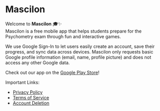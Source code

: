 # Mascilon

Welcome to **Mascilon** 🎓✨  
Mascilon is a free mobile app that helps students prepare for the Psychometry exam through fun and interactive games.

We use Google Sign-In to let users easily create an account, save their progress, and sync data across devices.
Mascilon only requests basic Google profile information (email, name, profile picture) and does not access any other Google data.

Check out our app on the [Google Play Store](https://play.google.com/store/apps/details?id=com.gastudios.mascilon)!

Important Links:
- [Privacy Policy](privacy-policy.md)  
- [Terms of Service](terms.md)
- [Account Deletion](account-deletion.md)  

